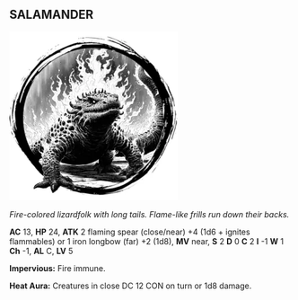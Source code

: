 ## SALAMANDER

![](images/salamander.webp)

_Fire-colored lizardfolk with long tails. Flame-like frills run down their backs._

**AC** 13, **HP** 24, **ATK** 2 flaming spear (close/near) +4 (1d6 + ignites flammables) or 1 iron longbow (far) +2 (1d8), **MV** near, **S** 2 **D** 0 **C** 2 **I** -1 **W** 1 **Ch** -1, **AL** C, **LV** 5

**Impervious:** Fire immune.

**Heat Aura:** Creatures in close DC 12 CON on turn or 1d8 damage.

